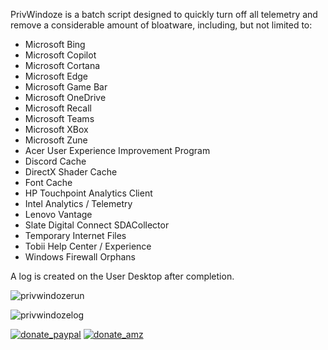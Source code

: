 PrivWindoze is a batch script designed to quickly turn off all telemetry and remove a considerable amount of bloatware, including, but not limited to:

-  Microsoft Bing
-  Microsoft Copilot
-  Microsoft Cortana
-  Microsoft Edge
-  Microsoft Game Bar
-  Microsoft OneDrive
-  Microsoft Recall
-  Microsoft Teams
-  Microsoft XBox
-  Microsoft Zune
-  Acer User Experience Improvement Program
-  Discord Cache
-  DirectX Shader Cache
-  Font Cache
-  HP Touchpoint Analytics Client
-  Intel Analytics / Telemetry
-  Lenovo Vantage
-  Slate Digital Connect SDACollector
-  Temporary Internet Files
-  Tobii Help Center / Experience
-  Windows Firewall Orphans

A log is created on the User Desktop after completion.

![privwindozerun](https://github.com/user-attachments/assets/a6424388-50d1-4305-995c-120c4c30ce21)

![privwindozelog](https://github.com/user-attachments/assets/b0726f4a-3b94-4cb0-9f10-e93ee29d9792)


[![donate_paypal](https://github.com/user-attachments/assets/aadd1f47-fe6a-4f61-97d4-5f30ff29fc33)](https://www.paypal.com/donate/?hosted_button_id=E68FUAQG2758N)  [![donate_amz](https://github.com/user-attachments/assets/10476e9c-92f3-4271-8410-6f38624c94b8)](https://www.amazon.com/hz/wishlist/ls/C2QC509ZM1BG?ref_=wl_share)
